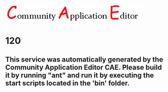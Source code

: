 ![CAE](https://github.com/PhilCAEOrg/microservice-120/blob/master/img/logo.png)  

120
===================


This service was automatically generated by the Community Application Editor CAE. Please build it by running "ant" and run it by executing the start scripts located in the 'bin' folder.
---------------
